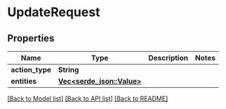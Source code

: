 # UpdateRequest

## Properties

Name | Type | Description | Notes
------------ | ------------- | ------------- | -------------
**action_type** | **String** |  | 
**entities** | [**Vec<serde_json::Value>**](serde_json::Value.md) |  | 

[[Back to Model list]](../README.md#documentation-for-models) [[Back to API list]](../README.md#documentation-for-api-endpoints) [[Back to README]](../README.md)


